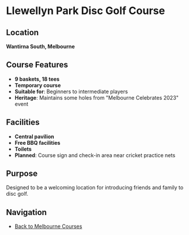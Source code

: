# Llewellyn Park Disc Golf Course

## Location
**Wantirna South, Melbourne**

## Course Features
- **9 baskets, 18 tees**
- **Temporary course**
- **Suitable for**: Beginners to intermediate players
- **Heritage**: Maintains some holes from "Melbourne Celebrates 2023" event

## Facilities
- **Central pavilion**
- **Free BBQ facilities**
- **Toilets**
- **Planned**: Course sign and check-in area near cricket practice nets

## Purpose
Designed to be a welcoming location for introducing friends and family to disc golf.

## Navigation
- [Back to Melbourne Courses](../melbourne-courses/index.md)